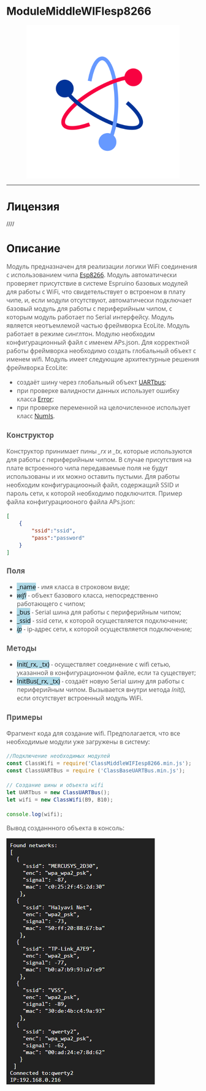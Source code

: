 # ModuleMiddleWIFIesp8266
<p align="center">
  <img src="./res/logo.png" width="400" title="hover text">
</p>

-----------------

# Лицензия
////

# Описание
<div style = "font-family: 'Open Sans', sans-serif; font-size: 16px; color: #555">

Модуль предназначен для реализации логики WiFi соединения с использованием чипа [Esp8266](https://github.com/AlexGlgr/ModuleMiddleWIFIesp8266/blob/fork-Alexander/res/0a-esp8266ex_datasheet_en.pdf). Модуль автоматически проверяет присутствие в системе Espruino базовых модулей для работы с WiFi, что свидетельствует о встроеном в плату чипе, и, если модули отсутствуют, автоматически подключает базовый модуль для работы с периферийным чипом, с которым модуль работает по Serial интерфейсу. Модуль является неотъемлемой частью фреймворка EcoLite. Модуль работает в режиме синглтон. Модулю необходим конфигурационный файл с именем APs.json. Для корректной работы фреймворка необходимо создать глобальный объект с именем wifi. Модуль имеет следующие архитектурные решения фреймворка EcoLite:
- создаёт шину через глобальный объект [UARTbus](https://github.com/AlexGlgr/ModuleBaseI2CBus/blob/fork-Alexander/README.md);
- при проверке валидности данных использует ошибку класса [Error](https://github.com/Konkery/ModuleAppError/blob/main/README.md);
- при проверке переменной на целочисленное использует класс [NumIs](https://github.com/Konkery/ModuleAppMath/blob/main/README.md).

### **Конструктор**
Конструктор принимает пины *_rx* и *_tx*, которые используются для работы с периферийным чипом. В случае присутствия на плате встроенного чипа передаваемые поля не будут использованы и их можно оставить пустыми. Для работы необходим конфигурациооный файл, содержащий SSID и пароль сети, к которой необходимо подключится. Пример файла конфигурациооного файла APs.json:
```json
[
    {
        "ssid":"ssid",
        "pass":"password"
    }
]
```

### **Поля**
- <mark style="background-color: lightblue">_name</mark> - имя класса в строковом виде;
- <mark style="background-color: lightblue">_wifi_</mark> - объект базового класса, непосредственно работающего с чипом;
- <mark style="background-color: lightblue">_bus</mark> - Serial шина для работы с периферийным чипом;
- <mark style="background-color: lightblue">_ssid</mark> - ssid сети, к которой осуществляется подключение;
- <mark style="background-color: lightblue">_ip_</mark> - ip-адрес сети, к которой осуществляется подключение;

### **Методы**
- <mark style="background-color: lightblue">Init(_rx, _tx)</mark> - осуществляет соединение с wifi сетью, указанной в конфигурационном файле, если та существует;
- <mark style="background-color: lightblue">InitBus(_rx, _tx)</mark> - создаёт новую Serial шину для работы с периферийным чипом.
Вызывается внутри метода *Init()*, если отсутствует встроенный модуль WiFi.

### **Примеры**
Фрагмент кода для создание wifi. Предполагается, что все необходимые модули уже загружены в систему:
```js
//Подключение необходимых модулей
const ClassWifi = require('ClassMiddleWIFIesp8266.min.js');
const ClassUARTBus = require ('ClassBaseUARTBus.min.js');

// Создание шины и объекта wifi
let UARTbus = new ClassUARTBus();
let wifi = new ClassWifi(B9, B10);

console.log(wifi);
```
Вывод созданнного объекта в консоль:
<p align="left">
  <img src="./res/output.png" title="hover text">
</p>
</div>
